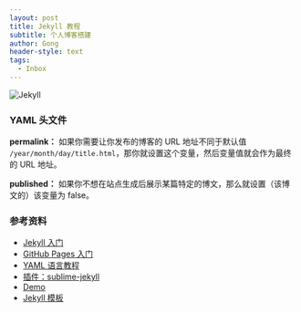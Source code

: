 ```yaml
---
layout: post
title: Jekyll 教程
subtitle: 个人博客搭建
author: Gong
header-style: text
tags:
  - Inbox
---
```


![Jekyll](/blog/uploads\Jekyll.png)

### YAML 头文件
**permalink：**
如果你需要让你发布的博客的 URL 地址不同于默认值 `/year/month/day/title.html`，那你就设置这个变量，然后变量值就会作为最终的 URL 地址。

**published：**
如果你不想在站点生成后展示某篇特定的博文，那么就设置（该博文的）该变量为 false。

### 参考资料
- [Jekyll 入门](http://jekyllcn.com/)
- [GitHub Pages 入门](https://pages.github.com/)
- [YAML 语言教程](http://www.ruanyifeng.com/blog/2016/07/yaml.html)
- [插件：sublime-jekyll](https://sublime-jekyll.readthedocs.io/en/latest/index.html)
- [Demo](https://huangxuan.me/)
- [Jekyll 模板](https://github.com/huxpro/huxpro.github.io/)